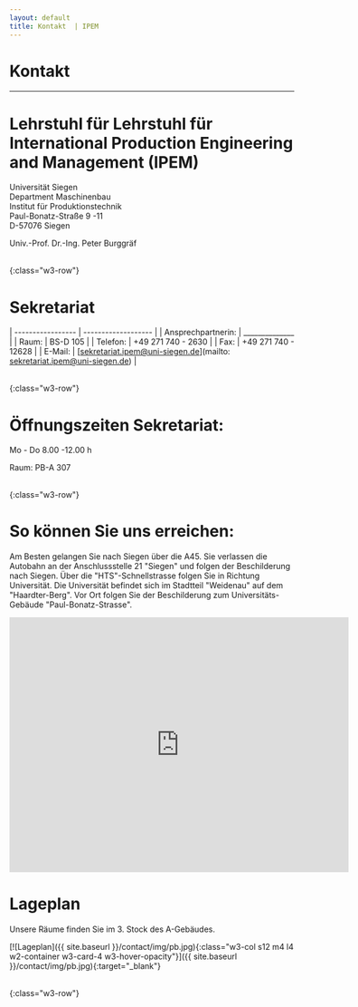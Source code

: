 ```yaml
---
layout: default
title: Kontakt  | IPEM
---
```


# Kontakt

---

# Lehrstuhl für Lehrstuhl für International Production Engineering and Management (IPEM)
Universität Siegen<br>
Department Maschinenbau<br>
Institut für Produktionstechnik<br>
Paul-Bonatz-Straße 9 -11<br>
D-57076 Siegen<br>

Univ.-Prof. Dr.-Ing. Peter Burggräf

<br>
{:class="w3-row"}
<br>

# Sekretariat

| -----------------  | ------------------- |
| Ansprechpartnerin: | ______________      |
| Raum:              | BS-D 105            |
| Telefon:           | +49 271 740 - 2630  |
| Fax:               | +49 271 740 - 12628 |
| E-Mail:            | [sekretariat.ipem@uni-siegen.de](mailto: sekretariat.ipem@uni-siegen.de) |

<br>
{:class="w3-row"}
<br>

# Öffnungszeiten Sekretariat:
Mo - Do 8.00 -12.00 h

Raum: PB-A 307 

<br>
{:class="w3-row"}
<br>

# So können Sie uns erreichen:

Am Besten gelangen Sie nach Siegen über die A45. Sie verlassen die Autobahn an der Anschlussstelle 21 "Siegen" und folgen der Beschilderung nach Siegen. Über die "HTS"-Schnellstrasse folgen Sie in Richtung Universität. Die Universität befindet sich im Stadtteil "Weidenau" auf dem "Haardter-Berg". Vor Ort folgen Sie der Beschilderung zum Universitäts-Gebäude "Paul-Bonatz-Strasse".

<iframe height="450" width="600" src="https://www.google.com/maps/embed?pb=!1m18!1m12!1m3!1d2516.1141801934277!2d8.028305951415122!3d50.903103362425696!2m3!1f0!2f0!3f0!3m2!1i1024!2i768!4f13.1!3m3!1m2!1s0x47bc1cb4addc60a7%3A0x670adb76f150afd4!2sPaul-Bonatz-Stra%C3%9Fe+9-11%2C+57076+Siegen!5e0!3m2!1sen!2sde!4v1528360690934" style="border:0" frameborder="0"></iframe>

# Lageplan

Unsere Räume finden Sie im 3. Stock des A-Gebäudes.

[![Lageplan]({{ site.baseurl }}/contact/img/pb.jpg){:class="w3-col s12 m4 l4 w2-container w3-card-4 w3-hover-opacity"}]({{ site.baseurl }}/contact/img/pb.jpg){:target="_blank"}


<br>
{:class="w3-row"}
<br>
